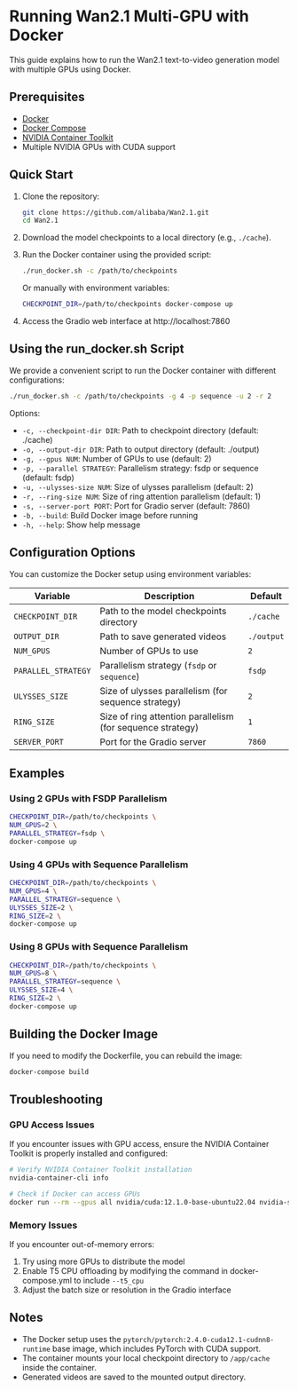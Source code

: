 # Running Wan2.1 Multi-GPU with Docker

This guide explains how to run the Wan2.1 text-to-video generation model with multiple GPUs using Docker.

## Prerequisites

- [Docker](https://docs.docker.com/get-docker/)
- [Docker Compose](https://docs.docker.com/compose/install/)
- [NVIDIA Container Toolkit](https://docs.nvidia.com/datacenter/cloud-native/container-toolkit/install-guide.html)
- Multiple NVIDIA GPUs with CUDA support

## Quick Start

1. Clone the repository:
   ```bash
   git clone https://github.com/alibaba/Wan2.1.git
   cd Wan2.1
   ```

2. Download the model checkpoints to a local directory (e.g., `./cache`).

3. Run the Docker container using the provided script:
   ```bash
   ./run_docker.sh -c /path/to/checkpoints
   ```

   Or manually with environment variables:
   ```bash
   CHECKPOINT_DIR=/path/to/checkpoints docker-compose up
   ```

4. Access the Gradio web interface at http://localhost:7860

## Using the run_docker.sh Script

We provide a convenient script to run the Docker container with different configurations:

```bash
./run_docker.sh -c /path/to/checkpoints -g 4 -p sequence -u 2 -r 2
```

Options:

- `-c, --checkpoint-dir DIR`: Path to checkpoint directory (default: ./cache)
- `-o, --output-dir DIR`: Path to output directory (default: ./output)
- `-g, --gpus NUM`: Number of GPUs to use (default: 2)
- `-p, --parallel STRATEGY`: Parallelism strategy: fsdp or sequence (default: fsdp)
- `-u, --ulysses-size NUM`: Size of ulysses parallelism (default: 2)
- `-r, --ring-size NUM`: Size of ring attention parallelism (default: 1)
- `-s, --server-port PORT`: Port for Gradio server (default: 7860)
- `-b, --build`: Build Docker image before running
- `-h, --help`: Show help message

## Configuration Options

You can customize the Docker setup using environment variables:

| Variable | Description | Default |
|----------|-------------|---------|
| `CHECKPOINT_DIR` | Path to the model checkpoints directory | `./cache` |
| `OUTPUT_DIR` | Path to save generated videos | `./output` |
| `NUM_GPUS` | Number of GPUs to use | `2` |
| `PARALLEL_STRATEGY` | Parallelism strategy (`fsdp` or `sequence`) | `fsdp` |
| `ULYSSES_SIZE` | Size of ulysses parallelism (for sequence strategy) | `2` |
| `RING_SIZE` | Size of ring attention parallelism (for sequence strategy) | `1` |
| `SERVER_PORT` | Port for the Gradio server | `7860` |

## Examples

### Using 2 GPUs with FSDP Parallelism

```bash
CHECKPOINT_DIR=/path/to/checkpoints \
NUM_GPUS=2 \
PARALLEL_STRATEGY=fsdp \
docker-compose up
```

### Using 4 GPUs with Sequence Parallelism

```bash
CHECKPOINT_DIR=/path/to/checkpoints \
NUM_GPUS=4 \
PARALLEL_STRATEGY=sequence \
ULYSSES_SIZE=2 \
RING_SIZE=2 \
docker-compose up
```

### Using 8 GPUs with Sequence Parallelism

```bash
CHECKPOINT_DIR=/path/to/checkpoints \
NUM_GPUS=8 \
PARALLEL_STRATEGY=sequence \
ULYSSES_SIZE=4 \
RING_SIZE=2 \
docker-compose up
```

## Building the Docker Image

If you need to modify the Dockerfile, you can rebuild the image:

```bash
docker-compose build
```

## Troubleshooting

### GPU Access Issues

If you encounter issues with GPU access, ensure the NVIDIA Container Toolkit is properly installed and configured:

```bash
# Verify NVIDIA Container Toolkit installation
nvidia-container-cli info

# Check if Docker can access GPUs
docker run --rm --gpus all nvidia/cuda:12.1.0-base-ubuntu22.04 nvidia-smi
```

### Memory Issues

If you encounter out-of-memory errors:

1. Try using more GPUs to distribute the model
2. Enable T5 CPU offloading by modifying the command in docker-compose.yml to include `--t5_cpu`
3. Adjust the batch size or resolution in the Gradio interface

## Notes

- The Docker setup uses the `pytorch/pytorch:2.4.0-cuda12.1-cudnn8-runtime` base image, which includes PyTorch with CUDA support.
- The container mounts your local checkpoint directory to `/app/cache` inside the container.
- Generated videos are saved to the mounted output directory.
